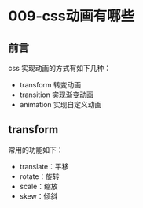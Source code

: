 # 009-css动画有哪些

## 前言

css 实现动画的方式有如下几种：
+ transform 转变动画
+ transition 实现渐变动画
+ animation 实现自定义动画

## transform

常用的功能如下：
+ translate：平移
+ rotate：旋转
+ scale：缩放
+ skew：倾斜